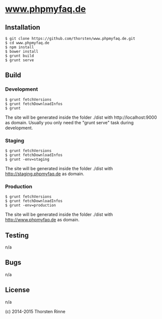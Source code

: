 # www.phpmyfaq.de

## Installation

    $ git clone https://github.com/thorsten/www.phpmyfaq.de.git
    $ cd www.phpmyfaq.de
    $ npm install
    $ bower install
    $ grunt build
    $ grunt serve
    
## Build

### Development

    $ grunt fetchVersions
    $ grunt fetchDownloadInfos
    $ grunt
    
The site will be generated inside the folder ./dist with http://localhost:9000 as domain. Usually you only need the
"grunt serve" task during development.

### Staging

    $ grunt fetchVersions
    $ grunt fetchDownloadInfos
    $ grunt -env=staging

The site will be generated inside the folder ./dist with http://staging.phpmyfaq.de as domain.

### Production

    $ grunt fetchVersions
    $ grunt fetchDownloadInfos
    $ grunt -env=production
    
The site will be generated inside the folder ./dist with http://www.phpmyfaq.de as domain.

## Testing

n/a

## Bugs

n/a

## License

n/a

(c) 2014-2015 Thorsten Rinne